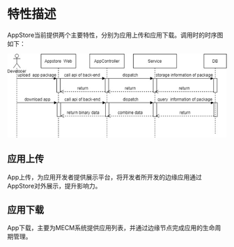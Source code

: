 # 特性描述
AppStore当前提供两个主要特性，分别为应用上传和应用下载。调用时的时序图如下：

![输入图片说明](/uploads/images/2020/0910/155612_fa4e8566_7786397.jpeg "appstore.jpg")
## 应用上传
App上传，为应用开发者提供展示平台，将开发者所开发的边缘应用通过AppStore对外展示，提升影响力。

## 应用下载
App下载，主要为MECM系统提供应用列表，并通过边缘节点完成应用的生命周期管理。


[1]: https://gitee.com/edgegallery/appstore-be "appstore-be"
[2]: https://gitee.com/edgegallery/appstore-fe "appstore-fe"
